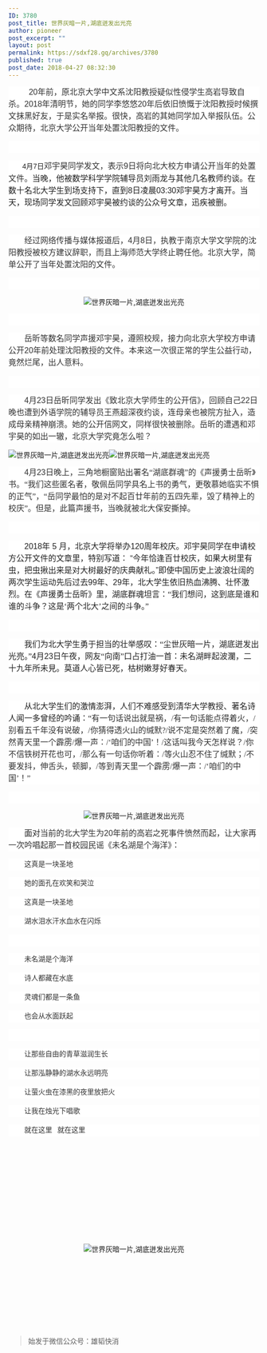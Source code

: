 ```yaml
---
ID: 3780
post_title: 世界灰暗一片,湖底迸发出光亮
author: pioneer
post_excerpt: ""
layout: post
permalink: https://sdxf28.gq/archives/3780
published: true
post_date: 2018-04-27 08:32:30
---
```

<div class="bpp-post-content">                                                                                                                  <p style="text-indent: 32px;line-height: 24px;background: white;"><span style="font-size:16px;font-family:Arial;color:#333333;">&nbsp; 20</span><span style="font-size:16px;font-family:宋体;color:#333333;">年前，原北京大学中文系沈阳教授疑似性侵学生高岩导致自</span><span style="font-size: 16px;font-family: 宋体;color: rgb(51, 51, 51);">杀。</span><span style="font-size: 16px;font-family: Arial;color: rgb(51, 51, 51);">2018</span><span style="font-size: 16px;font-family: 宋体;color: rgb(51, 51, 51);">年清明节，她的同学李悠悠</span><span style="font-size: 16px;font-family: Arial;color: rgb(51, 51, 51);">20</span><span style="font-size: 16px;font-family: 宋体;color: rgb(51, 51, 51);">年后依旧愤慨于沈阳教授时候撰文抹黑好友，于是实名举报。很快，高岩的其她同学加入举报队伍。公众期待，北京大学公开当年处置沈阳教授的文件。</span></p><p style="text-indent: 32px;line-height: 24px;background: white;"><span style="font-size: 16px;font-family: 宋体;color: rgb(51, 51, 51);"><br></span></p><p style="text-indent: 28px;line-height: 24px;background: white;"><span style="font-family: Arial;color: rgb(34, 34, 34);">4</span><span style="font-family: 宋体;color: rgb(34, 34, 34);">月</span><span style="font-family: Arial;color: rgb(34, 34, 34);">7</span><span style="font-family: 宋体;color: rgb(34, 34, 34);">日</span><span style="font-size:16px;font-family:宋体;color:#333333;">邓宇昊同学发文，表示</span><span style="font-size:16px;font-family:Arial;color:#333333;">9</span><span style="font-size:16px;font-family:宋体;color:#333333;">日将向北大校方申请公开当年的处置文件。</span><span style="font-size: 16px;font-family: 宋体;color: rgb(34, 34, 34);">当晚，他被数学科学学院辅导员刘雨龙与其他几名教师约谈。在数十名北大学生到场支持下，直到</span><span style="font-size: 16px;font-family: Arial;color: rgb(34, 34, 34);">8</span><span style="font-size: 16px;font-family: 宋体;color: rgb(34, 34, 34);">日凌晨</span><span style="font-size: 16px;font-family: Arial;color: rgb(34, 34, 34);">03:30</span><span style="font-size: 16px;font-family: 宋体;color: rgb(34, 34, 34);">邓宇昊方才离开。当天，现场同学发文回顾邓宇昊被约谈的公众号文章，迅疾被删。</span></p><p style="text-indent: 28px;line-height: 24px;background: white;"><span style="font-size: 16px;font-family: 宋体;color: rgb(34, 34, 34);"><br></span></p><p style="text-indent: 32px;line-height: 24px;background: white;"><span style="font-size:16px;font-family:宋体;color:#333333;">经过网络传播与媒体报道后，</span><span style="font-size:16px;font-family:Arial;color:#333333;">4</span><span style="font-size:16px;font-family:宋体;color:#333333;">月</span><span style="font-size:16px;font-family:Arial;color:#333333;">8</span><span style="font-size:16px;font-family:宋体;color:#333333;">日，执教于南京大学文学院的沈阳教授被校方建议辞职，而且上海师范大学终止聘任他。北京大学，简单公开了当年处置沈阳的文件。</span></p><p style="text-indent: 32px;line-height: 24px;background: white;"><span style="font-size:16px;font-family:宋体;color:#333333;">&nbsp; &nbsp;&nbsp;</span></p><p style="text-align:center;"><img        src="https://sdxf28.gq/wp-content/uploads/2018/04/beepress-beepress-weixin-zhihu-jianshu-plugin-2-4-2-3780-1524789160.jpeg" alt="世界灰暗一片,湖底迸发出光亮" title="世界灰暗一片,湖底迸发出光亮"></p><p style="text-indent: 32px;line-height: 24px;background: white;"><span style="font-size:16px;font-family:宋体;color:#333333;"></span><br></p><p style="text-indent: 32px;line-height: 24px;background: white;"><span style="font-size:16px;font-family:宋体;color:#333333;">岳昕等数名同学声援邓宇昊，遵照校规，接力向北京大学校方申请公开</span><span style="font-size:16px;font-family:Arial;color:#333333;">20</span><span style="font-size:16px;font-family:宋体;color:#333333;">年前处理沈阳教授的文件。本来这一次很正常的学生公益行动，竟然烂尾，出人意料。</span></p><p style="text-indent: 32px;line-height: 24px;background: white;"><span style="font-size:16px;font-family:宋体;color:#333333;"><br></span></p><p style="text-indent: 32px;line-height: 24px;background: white;"><span style="font-size:16px;font-family:Arial;color:#333333;">4</span><span style="font-size:16px;font-family:宋体;color:#333333;">月</span><span style="font-size:16px;font-family:Arial;color:#333333;">23</span><span style="font-size:16px;font-family:宋体;color:#333333;">日</span><span style="font-size:16px;font-family:宋体;color:#333333;">岳昕同学发出《致北京大学师生的公开信》，回顾自己</span><span style="font-size:16px;font-family:Arial;color:#333333;">22</span><span style="font-size:16px;font-family:宋体;color:#333333;">日晚也遭到外语学院的辅导员王燕超深夜约谈，连母亲也被院方扯入，造成母亲精神崩溃。她的公开信网文，同样很快被删除。岳昕的遭遇和邓宇昊的如出一辙，北京大学究竟怎么啦？</span></p><p style="text-indent: 32px;line-height: 24px;background: white;"><span style="font-size:16px;font-family:宋体;color:#333333;"></span></p><p><img        style="" src="https://sdxf28.gq/wp-content/uploads/2018/04/beepress-beepress-weixin-zhihu-jianshu-plugin-2-4-2-3780-1524789164.jpeg" alt="世界灰暗一片,湖底迸发出光亮" title="世界灰暗一片,湖底迸发出光亮"><img        src="https://sdxf28.gq/wp-content/uploads/2018/04/beepress-beepress-weixin-zhihu-jianshu-plugin-2-4-2-3780-1524789170.jpeg" alt="世界灰暗一片,湖底迸发出光亮" title="世界灰暗一片,湖底迸发出光亮"></p><p style="text-indent: 32px;line-height: 24px;background: white;"><span style="font-size:16px;font-family:Arial;color:#333333;">4</span><span style="font-size:16px;font-family:宋体;color:#333333;">月</span><span style="font-size:16px;font-family:Arial;color:#333333;">23</span><span style="font-size:16px;font-family:宋体;color:#333333;">日</span><span style="font-size:16px;font-family:宋体;color:#333333;">晚上，三角地橱窗贴出署名“湖底群魂”的《声援勇士岳昕》书。“我们这些匿名者，敬佩岳同学具名上书的勇气，更敬慕她临实不惧的正气”，“岳同学最怕的是对不起百廿年前的五四先辈，毁了精神上的校庆”。但是，此篇声援书，当晚就被北大保安撕掉。</span></p><p style="text-indent: 32px;line-height: 24px;background: white;"><span style="font-size:16px;font-family:宋体;color:#333333;"><br></span></p><p style="text-indent: 32px;line-height: 24px;background: white;"><span style="font-size: 16px;font-family: Arial;color: rgb(34, 34, 34);">2018</span><span style="font-size: 16px;font-family: 宋体;color: rgb(34, 34, 34);">年</span><span style="font-size: 16px;font-family: Arial;color: rgb(34, 34, 34);"> 5 </span><span style="font-size: 16px;font-family: 宋体;color: rgb(34, 34, 34);">月，北京大学将举办</span><span style="font-size: 16px;font-family: Arial;color: rgb(34, 34, 34);">120</span><span style="font-size: 16px;font-family: 宋体;color: rgb(34, 34, 34);">周年校庆。邓宇昊同学在申请校方公开文件的文章里，特别写道：</span><span style="font-size: 16px;font-family: Arial;color: rgb(34, 34, 34);"> “</span><span style="font-size: 16px;font-family: 宋体;color: rgb(34, 34, 34);">今年恰逢百廿校庆，如果大树里有虫，把虫揪出来是对大树最好的庆典献礼。</span><span style="font-size: 16px;font-family: Arial;color: rgb(34, 34, 34);">”</span><span style="font-size: 16px;font-family: 宋体;color: rgb(34, 34, 34);">即使中国历史上波浪壮阔的两次学生运动先后过去</span><span style="font-size: 16px;font-family: Arial;color: rgb(34, 34, 34);">99</span><span style="font-size: 16px;font-family: 宋体;color: rgb(34, 34, 34);">年、</span><span style="font-size: 16px;font-family: Arial;color: rgb(34, 34, 34);">29</span><span style="font-size: 16px;font-family: 宋体;color: rgb(34, 34, 34);">年，北大学生依旧热血沸腾、壮怀激烈。在《声援勇士岳昕》里，湖底群魂坦言：“我们想问，这到底是谁和谁的斗争？这是‘两个北大’之间的斗争。”</span></p><p style="text-indent: 32px;line-height: 24px;background: white;"><span style="font-size: 16px;font-family: 宋体;color: rgb(34, 34, 34);"><br></span></p><p style="text-indent: 32px;line-height: 24px;background: white;"><span style="font-size: 16px;font-family: 宋体;color: rgb(34, 34, 34);">我们为北大学生勇于担当的壮举感叹：“尘世灰暗一片，湖底迸发出光亮。”</span><span style="font-size:16px;font-family:Arial;color:#222222;background:white;">4</span><span style="font-size:16px;font-family:宋体;color:#222222;background:white;">月</span><span style="font-size:16px;font-family:Arial;color:#222222;background:white;">23</span><span style="font-size:16px;font-family:宋体;color:#222222;background:white;">日午夜，网友“向南”口占打油一首</span><span style="font-size: 16px;font-family: 宋体;color: rgb(34, 34, 34);">：</span><span style="font-size: 16px;font-family: 楷体;color: rgb(34, 34, 34);">未名湖畔起波瀾，二十九年所未見。莫道人心皆已死，枯树嫩芽好春天。</span></p><p style="text-indent: 32px;line-height: 24px;background: white;"><span style="font-size: 16px;font-family: 楷体;color: rgb(34, 34, 34);"><br></span></p><p style="text-indent: 32px;line-height: 24px;background: white;"><span style="font-size: 16px;font-family: 宋体;color: rgb(34, 34, 34);">从北大学生们的激情澎湃，人们不难感受到清华大学教授、著名诗人闻一多曾经的吟诵：“</span><span style="font-size: 16px;font-family: 楷体;color: rgb(51, 51, 51);">有一句话说出就是祸，/有一句话能点得着火，/别看五千年没有说破，/你猜得透火山的缄默?/说不定是突然着了魔，/突然青天里一个霹雳</span><span style="font-size:16px;font-family:楷体;color:#333333;">/</span><span style="font-size: 16px;font-family: 楷体;color: rgb(51, 51, 51);">爆一声：/‘咱们的中国’！/</span><span style="font-size: 16px;font-family: 楷体;color: rgb(51, 51, 51);">这话叫我今天怎样说？/你不信铁树开花也可，/那么有一句话你听着：/等火山忍不住了缄默；/不要发抖，伸舌头，顿脚，/等到青天里一个霹雳/爆一声：/‘咱们的中国’！” </span></p><p style="text-indent: 32px;line-height: 24px;background: white;"><span style="font-size: 16px;font-family: 楷体;color: rgb(51, 51, 51);"><br></span></p><p style="text-indent: 32px;line-height: 24px;background: white;"><span style="font-size: 16px;font-family: 楷体;color: rgb(51, 51, 51);"></span></p><p style="text-align:center;"><img        src="https://sdxf28.gq/wp-content/uploads/2018/04/beepress-beepress-weixin-zhihu-jianshu-plugin-2-4-2-3780-1524789177.jpeg" alt="世界灰暗一片,湖底迸发出光亮" title="世界灰暗一片,湖底迸发出光亮"></p><p style="text-indent: 32px;line-height: 24px;background: white;"><span style="font-size: 16px;font-family: 宋体;color: rgb(34, 34, 34);">面对</span><span style="font-size:16px;font-family:宋体;color:#333333;">当前的北大学生为</span><span style="font-size:16px;font-family:Arial;color:#333333;">20</span><span style="font-size:16px;font-family:宋体;color:#333333;">年前的高岩之死事件愤然而起，让大家再一次吟唱起那一首校园民谣《未名湖是个海洋》：</span></p><p style="text-indent: 32px;line-height: 24px;background: white;"><span style="font-family:楷体;color:#333333;">这真是一块圣地</span></p><p style="text-indent: 32px;line-height: 24px;background: white;"><span style="font-family:楷体;color:#333333;">她的面孔在欢笑和哭泣</span></p><p style="text-indent: 32px;line-height: 24px;background: white;"><span style="font-family:楷体;color:#333333;">这真是一块圣地</span></p><p style="text-indent: 32px;line-height: 24px;background: white;"><span style="font-family:楷体;color:#333333;">湖水泪水汗水血水在闪烁</span></p><p style="text-indent: 32px;line-height: 24px;background: white;"><span style="font-family:楷体;color:#333333;">&nbsp;</span></p><p style="text-indent: 32px;line-height: 24px;background: white;"><span style="font-family:楷体;color:#333333;">未名湖是个海洋</span></p><p style="text-indent: 32px;line-height: 24px;background: white;"><span style="font-family:楷体;color:#333333;">诗人都藏在水底</span></p><p style="text-indent: 32px;line-height: 24px;background: white;"><span style="font-family:楷体;color:#333333;">灵魂们都是一条鱼</span></p><p style="text-indent: 32px;line-height: 24px;background: white;"><span style="font-family:楷体;color:#333333;">也会从水面跃起</span></p><p style="text-indent: 32px;line-height: 24px;background: white;"><span style="font-family:楷体;color:#333333;">&nbsp;</span></p><p style="text-indent: 32px;line-height: 24px;background: white;"><span style="font-family:楷体;color:#333333;">让那些自由的青草滋润生长</span></p><p style="text-indent: 32px;line-height: 24px;background: white;"><span style="font-family:楷体;color:#333333;">让那泓静静的湖水永远明亮</span></p><p style="text-indent: 32px;line-height: 24px;background: white;"><span style="font-family:楷体;color:#333333;">让萤火虫在漆黑的夜里放把火</span></p><p style="text-indent: 32px;line-height: 24px;background: white;"><span style="font-family:楷体;color:#333333;">让我在烛光下唱歌</span></p><p style="text-indent: 32px;line-height: 24px;background: white;"><span style="font-family:楷体;color:#333333;">就在这里&nbsp;&nbsp; 就在这里</span></p><p style="text-indent:232px;"><span style="font-size:16px;">&nbsp;</span></p><p><span style="font-size:16px;">&nbsp;</span></p><p><span style="font-size:16px;"><br></span></p><p><span style="font-size:16px;"><br></span></p><p><span style="font-size:16px;"><br></span></p><p><span style="font-size:16px;"></span></p><p><br></p><p style="text-align: center;"><img        style="" src="https://sdxf28.gq/wp-content/uploads/2018/04/beepress-beepress-weixin-zhihu-jianshu-plugin-2-4-2-3780-1524789181.jpeg" alt="世界灰暗一片,湖底迸发出光亮" title="世界灰暗一片,湖底迸发出光亮"></p><p><span style="font-size:16px;"><br></span><br></p><p><span style="font-size:16px;">&nbsp;&nbsp;&nbsp;&nbsp;&nbsp;&nbsp;&nbsp;&nbsp;&nbsp;&nbsp;&nbsp;&nbsp;&nbsp;&nbsp;&nbsp;&nbsp;&nbsp;&nbsp;&nbsp; </span></p><p><span style="font-size:16px;">&nbsp;</span></p><p><br></p>                  <blockquote class='keep-source'><p>始发于微信公众号：雄韬快消</p></blockquote></div>